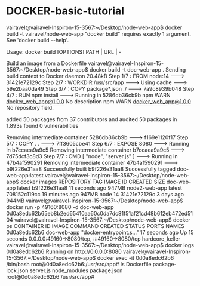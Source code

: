 # DOCKER-basic-tutorial
vairavel@vairavel-Inspiron-15-3567:~/Desktop/node-web-app$ docker build -t vairavel/node-web-app
"docker build" requires exactly 1 argument.
See 'docker build --help'.

Usage:  docker build [OPTIONS] PATH | URL | -

Build an image from a Dockerfile
vairavel@vairavel-Inspiron-15-3567:~/Desktop/node-web-app$ docker build -t doc-web-app .  Sending build context to Docker daemon  20.48kB
Step 1/7 : FROM node:14
 ---> 31421e72129c
Step 2/7 : WORKDIR /usr/src/app
 ---> Using cache
 ---> 59e2baa0da49
Step 3/7 : COPY package*.json ./
 ---> 7a9c8939b048
Step 4/7 : RUN npm install
 ---> Running in 5286db36cb9b
npm WARN docker_web_app@1.0.0 No description
npm WARN docker_web_app@1.0.0 No repository field.

added 50 packages from 37 contributors and audited 50 packages in 1.893s
found 0 vulnerabilities

Removing intermediate container 5286db36cb9b
 ---> f169e1120f17
Step 5/7 : COPY . .
 ---> 7ff3605cbe41
Step 6/7 : EXPOSE 8080
 ---> Running in b7ccaea9a9c5
Removing intermediate container b7ccaea9a9c5
 ---> 7d75dcf3c8d3
Step 7/7 : CMD [ "node", "server.js" ]
 ---> Running in 47b4af590291
Removing intermediate container 47b4af590291
 ---> b9f226e31aa8
Successfully built b9f226e31aa8
Successfully tagged doc-web-app:latest
vairavel@vairavel-Inspiron-15-3567:~/Desktop/node-web-app$ docker images                  REPOSITORY      TAG       IMAGE ID       CREATED          SIZE
doc-web-app     latest    b9f226e31aa8   11 seconds ago   947MB
node2-web-app   latest    708152c119cc   19 minutes ago   947MB
node            14        31421e72129c   3 days ago       944MB
vairavel@vairavel-Inspiron-15-3567:~/Desktop/node-web-app$ docker run -p 49160:8080 -d doc-web-app
0d0a8edc62b65eb8b2ed65410aa60c0da7dc81f51af21cd48b612eb472ed5104
vairavel@vairavel-Inspiron-15-3567:~/Desktop/node-web-app$ docker ps                      CONTAINER ID   IMAGE         COMMAND                  CREATED          STATUS          PORTS                                         NAMES
0d0a8edc62b6   doc-web-app   "docker-entrypoint.s…"   17 seconds ago   Up 15 seconds   0.0.0.0:49160->8080/tcp, :::49160->8080/tcp   hardcore_keller
vairavel@vairavel-Inspiron-15-3567:~/Desktop/node-web-app$ docker logs 0d0a8edc62b6       Running on http://0.0.0.0:8080
vairavel@vairavel-Inspiron-15-3567:~/Desktop/node-web-app$ docker exec -it 0d0a8edc62b6 /bin/bash
root@0d0a8edc62b6:/usr/src/app# ls
Dockerfile    package-lock.json  server.js
node_modules  package.json
root@0d0a8edc62b6:/usr/src/app# 
